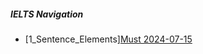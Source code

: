 ##### IELTS Navigation

- [1_Sentence_Elements][Must 2024-07-15](file:///Users/xiawu/work/personal/frontend/8-penetrate/4-ENGLISH/0-0-CLASSIFICATION/00-IELTS/IELTS-Must-240701.md)
